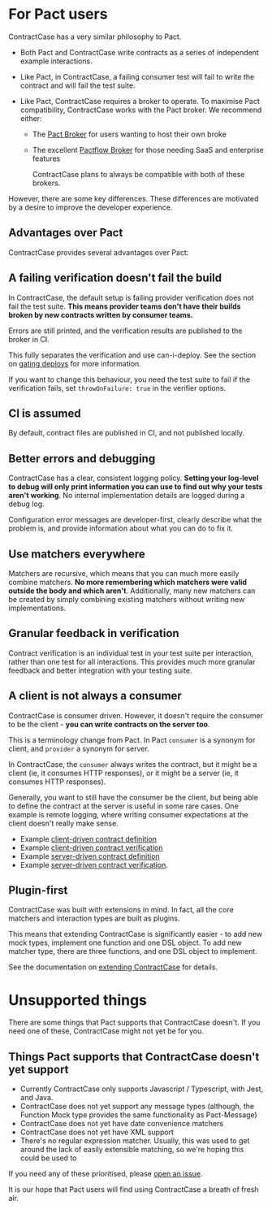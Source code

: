 # For Pact users

ContractCase has a very similar philosophy to Pact.

- Both Pact and ContractCase write contracts as a series of independent example interactions.
- Like Pact, in ContractCase, a failing consumer test will fail to write the contract and will fail
  the test suite.
- Like Pact, ContractCase requires a broker to operate. To maximise Pact compatibility, ContractCase works with the Pact broker. We recommend either:

  - The [Pact Broker](https://github.com/pact-foundation/pact_broker) for users wanting to host their own broke
  - The excellent [Pactflow Broker](https://pactflow.io) for those needing SaaS and enterprise features

    ContractCase plans to always be compatible with both of these brokers.

However, there are some key
differences. These differences are motivated by a desire to improve the developer experience.

## Advantages over Pact

ContractCase provides several advantages over Pact:

## A failing verification doesn't fail the build

In ContractCase, the default setup is failing provider verification does not fail
the test suite. **This means provider teams don't have their builds broken by new contracts written by consumer teams.**

Errors are still printed, and the verification
results are published to the broker in CI.

This fully separates the verification and use can-i-deploy. See the section on
[gating deploys](/docs/deployment-checks) for more information.

If you want to change this behaviour, you need the test suite to fail if the verification fails, set `throwOnFailure: true` in the verifier options.

## CI is assumed

By default, contract files are published in CI, and not published locally.

## Better errors and debugging

ContractCase has a clear, consistent logging policy. **Setting your log-level to
debug will only print information you can use to find out why your tests aren't
working**. No internal implementation details are logged during a debug log.

Configuration error messages are developer-first, clearly describe what the problem is, and provide information about what you can do to fix it.

## Use matchers everywhere

Matchers are recursive, which means that you can much more easily combine
matchers. **No more remembering which matchers were valid outside the body and
which aren't**. Additionally, many new matchers can be created by simply
combining existing matchers without writing new implementations.

## Granular feedback in verification

Contract verification is an individual test in your test suite per interaction, rather than one test for all interactions. This provides much more granular feedback and better integration with your testing suite.

## A client is not always a consumer

ContractCase is consumer driven. However, it doesn't require the consumer to be the client - **you can write contracts on the server too**.

This is a terminology change from Pact. In Pact `consumer` is
a synonym for client, and `provider` a synonym
for server.

In ContractCase, the `consumer` always writes the contract, but it might be
a client (ie, it consumes HTTP responses), or it might be a server (ie, it
consumes HTTP responses).

Generally, you want to still have the consumer be the client, but being able to define the contract at the server is useful in some rare cases. One example is remote
logging, where writing consumer expectations at the client doesn't really make sense.

- Example [client-driven contract definition](https://github.com/case-contract-testing/contract-case/blob/main/packages/contract-case-jest/src/index.http.client.define.spec.ts)
- Example [client-driven contract verification](https://github.com/case-contract-testing/contract-case/blob/main/packages/contract-case-jest/src/index.http.client.spec.verify.ts)
- Example [server-driven contract definition](https://github.com/case-contract-testing/contract-case/blob/main/packages/contract-case-jest/src/index.http.server.define.spec.ts)
- Example [server-driven contract verification](https://github.com/case-contract-testing/contract-case/blob/main/packages/contract-case-jest/src/index.http.server.spec.verify.ts).

## Plugin-first

ContractCase was built with extensions in mind. In fact, all the core matchers and interaction types are built as plugins.

This means that extending ContractCase is significantly easier - to add new mock
types, implement one function and one DSL object. To add new matcher type, there
are three functions, and one DSL object to implement.

See the documentation on [extending ContractCase](/docs/reference/plugin-framework) for details.

# Unsupported things

There are some things that Pact supports that ContractCase doesn't. If you need one of these, ContractCase might not yet be for you.

## Things Pact supports that ContractCase doesn't yet support

- Currently ContractCase only supports Javascript / Typescript, with Jest, and Java.
- ContractCase does not yet support any message types (although, the Function Mock type provides the same functionality as Pact-Message)
- ContractCase does not yet have date convenience matchers
- ContractCase does not yet have XML support
- There's no regular expression matcher. Usually, this was used to get around the lack of easily extensible matching, so we're hoping this could be used to

If you need any of these prioritised, please [open an issue](https://github.com/case-contract-testing/contract-case/issues).

It is our hope that Pact users will find using ContractCase a breath of fresh air.
